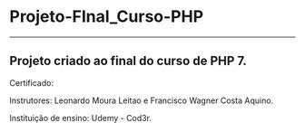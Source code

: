# Projeto-FInal_Curso-PHP
-----------------------------------------------------------------------------------------------------------------------------------------------------------------------------------
Projeto criado ao final do curso de PHP 7.
-----------------------------------------------------------------------------------------------------------------------------------------------------------------------------------
Certificado: <br>

Instrutores: Leonardo Moura Leitao e Francisco Wagner Costa Aquino.<br>

Instituição de ensino: Udemy - Cod3r.


